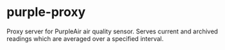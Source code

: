 # purple-proxy
Proxy server for PurpleAir air quality sensor.  Serves current and archived readings which are averaged over a specified interval.
